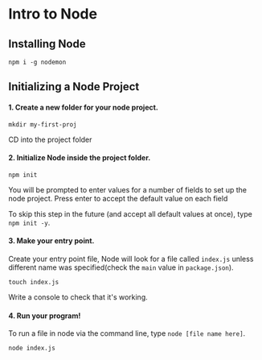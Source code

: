 # Intro to Node

## Installing Node

`npm i -g nodemon`

## Initializing a Node Project

#### 1. Create a new folder for your node project.

`mkdir my-first-proj`

CD into the project folder

#### 2. Initialize Node inside the project folder.

```text
npm init
```

You will be prompted to enter values for a number of fields to set up the node project. Press enter to accept the default value on each field

To skip this step in the future \(and accept all default values at once\), type `npm init -y`.

#### 3. Make your entry point.

Create your entry point file, Node will look for a file called `index.js` unless different name was specified\(check the `main` value in `package.json`\).

`touch index.js`

Write a console to check that it's working.

#### 4. Run your program!

To run a file in node via the command line, type `node [file name here]`.

`node index.js`